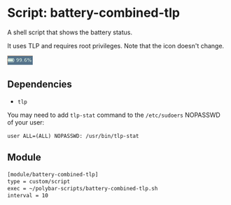 # Script: battery-combined-tlp

A shell script that shows the battery status.

It uses TLP and requires root privileges. Note that the icon doesn't change.

![battery-combined-tlp](screenshots/1.png)


## Dependencies

* `tlp`


You may need to add `tlp-stat` command to the `/etc/sudoers` NOPASSWD of your user:

```
user ALL=(ALL) NOPASSWD: /usr/bin/tlp-stat
```


## Module

```
[module/battery-combined-tlp]
type = custom/script
exec = ~/polybar-scripts/battery-combined-tlp.sh
interval = 10
```
